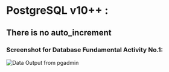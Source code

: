 # PostgreSQL v10++ : 
## There is no auto_increment

### Screenshot for Database Fundamental Activity No.1: 

![Data Output from pgadmin](https://scontent.fmnl4-6.fna.fbcdn.net/v/t1.15752-9/271194262_641309323980637_5387590700832488436_n.png?_nc_cat=108&ccb=1-5&_nc_sid=ae9488&_nc_eui2=AeEuYBAkTjAhzX3hba9UAb0g7LJYIOND9CTsslgg40P0JA4JWuOnAFrltAzf7iSXAvhM8nMSRW0NKFQLPTYhna4U&_nc_ohc=c-ml-GSMxRcAX84qlSr&_nc_ht=scontent.fmnl4-6.fna&oh=03_AVL_j1rj_UFuATb3i8yWz7lxuhdqqWOHGkqJaBNphmqXzw&oe=6213F28E)